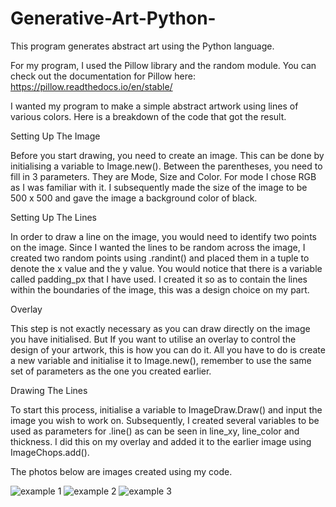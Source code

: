 # Generative-Art-Python-
This program generates abstract art using the Python language.

For my program, I used the Pillow library and the random module. You can check out the documentation for Pillow here: https://pillow.readthedocs.io/en/stable/

I wanted my program to make a simple abstract artwork using lines of various colors. Here is a breakdown of the code that got the result.

Setting Up The Image

Before you start drawing, you need to create an image. This can be done by initialising a variable to Image.new().
Between the parentheses, you need to fill in 3 parameters. They are Mode, Size and Color.
For mode I chose RGB as I was familiar with it. I subsequently made the size of the image to be 500 x 500 and gave the image a background color of black.

Setting Up The Lines

In order to draw a line on the image, you would need to identify two points on the image. Since I wanted the lines to be random across the image, I created two random points using .randint() and placed them in a tuple to denote the x value and the y value. You would notice that there is a variable called padding_px that I have used. I created it so as to contain the lines within the boundaries of the image, this was a design choice on my part.

Overlay

This step is not exactly necessary as you can draw directly on the image you have initialised. But If you want to utilise an overlay to control the design of your artwork, this is how you can do it.
All you have to do is create a new variable and initialise it to Image.new(), remember to use the same set of parameters as the one you created earlier.

Drawing The Lines

To start this process, initialise a variable to ImageDraw.Draw() and input the image you wish to work on. Subsequently, I created several variables to be used as parameters for .line() as can be seen in line_xy, line_color and thickness. I did this on my overlay and added it to the earlier image using ImageChops.add().

The photos below are images created using my code.

![example 1](https://github.com/MoriyaHiroshi/Generative-Art-Python-/assets/101780253/a8abf9a1-ac86-448e-8b41-da0cff0fc990)
![example 2](https://github.com/MoriyaHiroshi/Generative-Art-Python-/assets/101780253/452db4c8-6928-41f7-8c96-c7fe1438a07b)
![example 3](https://github.com/MoriyaHiroshi/Generative-Art-Python-/assets/101780253/d3a775db-c316-4e12-aac8-9662728c4741)
